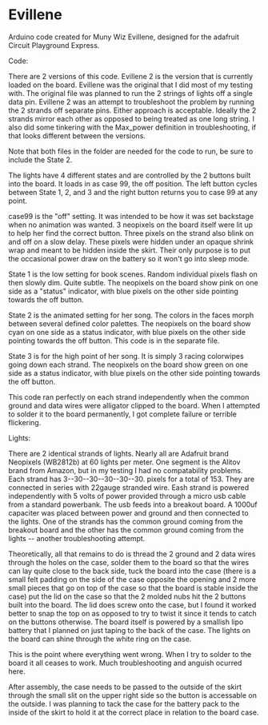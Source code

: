 # Evillene
Arduino code created for Muny Wiz Evillene, designed for the adafruit Circuit Playground Express.

Code:

There are 2 versions of this code.  Evillene 2 is the version that is currently loaded on the board.  Evillene was the original that I did most of my testing with. The original file was planned to run the 2 strings of lights off a single data pin.  Evillene 2 was an attempt to troubleshoot the problem by running the 2 strands off separate pins.  Either approach is acceptable. Ideally the 2 strands mirror each other as opposed to being treated as one long string.  I also did some tinkering with the Max_power definition in troubleshooting, if that looks different between the versions.

Note that both files in the folder are needed for the code to run, be sure to include the State 2.

The lights have 4 different states and are controlled by the 2 buttons built into the board.  It loads in as case 99, the off position.  The left button cycles between State 1, 2, and 3 and the right button returns you to case 99 at any point.

case99 is the "off" setting.  It was intended to be how it was set backstage when no animation was wanted.  3 neopixels on the board itself were lit up to help her find the correct button.  Three pixels on the strand also blink on and off on a slow delay.  These pixels were hidden under an opaque shrink wrap and meant to be hidden inside the skirt.  Their only purpose is to put the occasional power draw on the battery so it won't go into sleep mode.

State 1 is the low setting for book scenes.  Random individual pixels flash on then slowly dim. Quite subtle.  The neopixels on the board show pink on one side as a "status" indicator, with blue pixels on the other side pointing towards the off button.

State 2 is the animated setting for her song.  The colors in the faces morph between several defined color palettes. The neopixels on the board show cyan on one side as a status indicator, with blue pixels on the other side pointing towards the off button. This code is in the separate file.

State 3 is for the high point of her song.  It is simply 3 racing colorwipes going down each strand.  The neopixels on the board show green on one side as a status indicator, with blue pixels on the other side pointing towards the off button.

This code ran perfectly on each strand independently when the common ground and data wires were alligator clipped to the board.  When I attempted to solder it to the board permanently, I got complete failure or terrible flickering. 

Lights:

There are 2 identical strands of lights.  Nearly all are Adafruit brand Neopixels (WB2812b) at 60 lights per meter.  One segment is the Alitov brand from Amazon, but in my testing I had no compatability problems.  Each strand has 3--30--30--30--30--30. pixels for a total of 153.  They are connected in series with 22gauge stranded wire.  Eash strand is powered independently with 5 volts of power provided through a micro usb cable from a standard powerbank.  The usb feeds into a breakout board.  A 1000uf capaciter was placed between power and ground and then connected to the lights.  One of the strands has the common ground coming from the breakout board and the other has the common ground coming from the lights -- another troubleshooting attempt.

Theoretically, all that remains to do is thread the 2 ground and 2 data wires through the holes on the case, solder them to the board so that the wires can lay quite close to the back side, tuck the board into the case (there is a small felt padding on the side of the case opposite the opening and 2 more small pieces that go on top of the case so that the board is stable inside the case) put the lid on the case so that the 2 molded nubs hit the 2 buttons built into the board.  The lid does screw onto the case, but I found it worked better to snap the top on as opposed to try to twist it since it tends to catch on the buttons otherwise. The board itself is powered by a smallish lipo battery that I  planned on just taping to the back of the case. The lights on the board can shine through the white ring on the case.

This is the point where everything went wrong.  When I try to solder to the board it all ceases to work.  Much troubleshooting and anguish ocurred here.

After assembly, the case needs to be passed to the outside of the skirt through the small slit on the upper right side so the button is accessable on the outside.  I was planning to tack the case for the battery pack to the inside of the skirt to hold it at the correct place in relation to the  board case.
